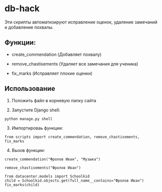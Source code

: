 # db-hack

Эти скрипты автоматизируют исправление оценок, удаление замечаний и добавление похвалы.

## Функции:

- create_commendation (Добавляет похвалу)

- remove_chastisements (Удаляет все замечания для ученика)

- fix_marks (Исправляет плохие оценки)

## Использование

1. Положить файл в корневую папку сайта

2. Запустите Django shell:
```
python manage.py shell
```

3. Импортироваь функции:
```
from scripts import create_commendation, remove_chastisements, fix_marks
```
 
4. Вызов функции:

```
create_commendation("Фролов Иван", "Музыка")
```
```
remove_chastisements("Фролов Иван")
```
```
from datacenter.models import Schoolkid
child = Schoolkid.objects.get(full_name__contains="Фролов Иван")
fix_marks(child)
```